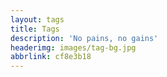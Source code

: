 ```yaml
---
layout: tags
title: Tags
description: 'No pains, no gains'
headerimg: images/tag-bg.jpg
abbrlink: cf8e3b18
---
```

